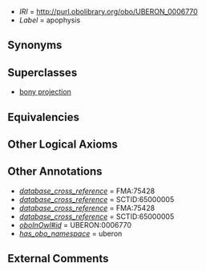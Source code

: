  * *IRI* = http://purl.obolibrary.org/obo/UBERON_0006770
 * *Label* = apophysis

## Synonyms


## Superclasses

 * [bony projection](../../UBERON/30/UBERON_0004530.md)

## Equivalencies


## Other Logical Axioms


## Other Annotations

 * *[database_cross_reference](../../ef/oboInOwl#hasDbXref.md)* = FMA:75428
 * *[database_cross_reference](../../ef/oboInOwl#hasDbXref.md)* = SCTID:65000005
 * *[database_cross_reference](../../ef/oboInOwl#hasDbXref.md)* = FMA:75428
 * *[database_cross_reference](../../ef/oboInOwl#hasDbXref.md)* = SCTID:65000005
 * *[oboInOwl#id](../../id/oboInOwl#id.md)* = UBERON:0006770
 * *[has_obo_namespace](../../ce/oboInOwl#hasOBONamespace.md)* = uberon

## External Comments

